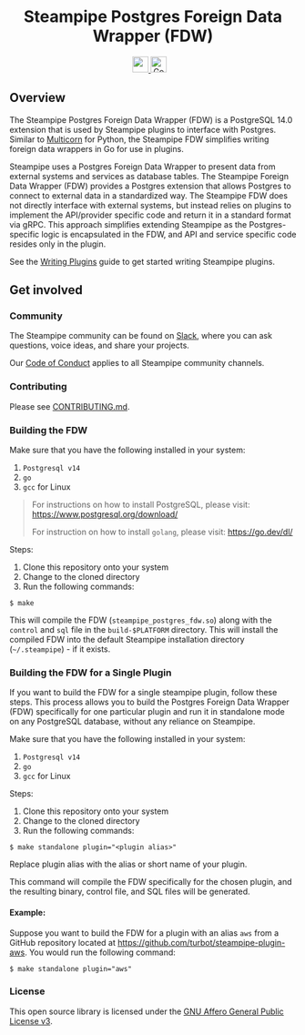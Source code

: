 <p align="center">
    <h1 align="center">Steampipe Postgres Foreign Data Wrapper (FDW)</h1>
</p>

<p align="center">
  <a aria-label="Steampipe logo" href="https://steampipe.io">
    <img src="https://steampipe.io/images/steampipe_logo_wordmark_padding.svg" height="28">
  </a>
  <a href="https://godoc.org/github.com/turbot/steampipe-postgres-fdw"><img src="https://img.shields.io/badge/go-documentation-blue.svg?style=flat-square" alt="Godoc" height=28></a>
  &nbsp;
  <a aria-label="License" href="LICENSE">
    <img alt="" src="https://img.shields.io/static/v1?label=license&message=AGPLv3&style=for-the-badge&labelColor=777777&color=F3F1F0">
  </a>
</p>

## Overview

The Steampipe Postgres Foreign Data Wrapper (FDW) is a PostgreSQL 14.0 extension that is used by Steampipe plugins to interface with Postgres. Similar to [Multicorn](https://github.com/Segfault-Inc/Multicorn) for Python, the Steampipe FDW simplifies writing foreign data wrappers in Go for use in plugins.

Steampipe uses a Postgres Foreign Data Wrapper to present data from external systems and services as database tables. The Steampipe Foreign Data Wrapper (FDW) provides a Postgres extension that allows Postgres to connect to external data in a standardized way. The Steampipe FDW does not directly interface with external systems, but instead relies on plugins to implement the API/provider specific code and return it in a standard format via gRPC. This approach simplifies extending Steampipe as the Postgres-specific logic is encapsulated in the FDW, and API and service specific code resides only in the plugin.

See the [Writing Plugins](https://steampipe.io/docs/develop/writing-plugins) guide to get started writing Steampipe plugins.

## Get involved

### Community

The Steampipe community can be found on [Slack](https://steampipe.io/community/join), where you can ask questions, voice ideas, and share your projects.

Our [Code of Conduct](https://github.com/turbot/steampipe/blob/main/CODE_OF_CONDUCT.md) applies to all Steampipe community channels.

### Contributing

Please see [CONTRIBUTING.md](https://github.com/turbot/steampipe/blob/main/CONTRIBUTING.md).

### Building the FDW

Make sure that you have the following installed in your system:
1. `Postgresql v14` 
1. `go`
1. `gcc` for Linux

> For instructions on how to install PostgreSQL, please visit: https://www.postgresql.org/download/
> 
> For instruction on how to install `golang`, please visit: https://go.dev/dl/

Steps:
1. Clone this repository onto your system
1. Change to the cloned directory
1. Run the following commands:
```
$ make
```

This will compile the FDW (`steampipe_postgres_fdw.so`) along with the `control` and `sql` file in the `build-$PLATFORM` directory. This will install the compiled FDW into the default Steampipe installation directory (`~/.steampipe`) - if it exists.

### Building the FDW for a Single Plugin

If you want to build the FDW for a single steampipe plugin, follow these steps. This process allows you to build the Postgres Foreign Data Wrapper (FDW) specifically for one particular plugin and run it in standalone mode on any PostgreSQL database, without any reliance on Steampipe.

Make sure that you have the following installed in your system:
1. `Postgresql v14` 
1. `go`
1. `gcc` for Linux

Steps:
1. Clone this repository onto your system
1. Change to the cloned directory
1. Run the following commands:
```
$ make standalone plugin="<plugin alias>"
```
Replace plugin alias with the alias or short name of your plugin.

This command will compile the FDW specifically for the chosen plugin, and the resulting binary, control file, and SQL files will be generated.

#### Example:

Suppose you want to build the FDW for a plugin with an alias `aws` from a GitHub repository located at https://github.com/turbot/steampipe-plugin-aws. You would run the following command:
```
$ make standalone plugin="aws"
```

### License

This open source library is licensed under the [GNU Affero General Public License v3](https://opensource.org/licenses/AGPL-3.0).
